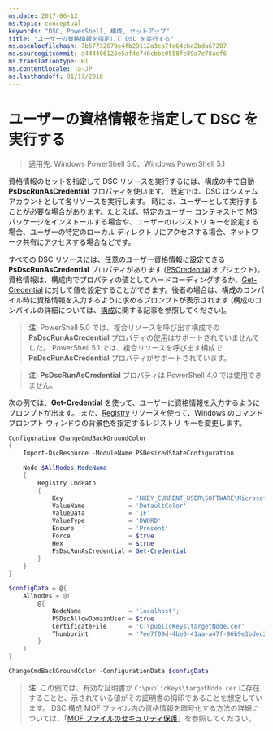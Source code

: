 ```yaml
---
ms.date: 2017-06-12
ms.topic: conceptual
keywords: "DSC, PowerShell, 構成, セットアップ"
title: "ユーザーの資格情報を指定して DSC を実行する"
ms.openlocfilehash: 7b57732679e4fb29112a3ca7fe64cba2bda67207
ms.sourcegitcommit: a444406120e5af4e746cbbc0558fe89a7e78aef6
ms.translationtype: HT
ms.contentlocale: ja-JP
ms.lasthandoff: 01/17/2018
---
```

# <a name="running-dsc-with-user-credentials"></a>ユーザーの資格情報を指定して DSC を実行する 

> 適用先: Windows PowerShell 5.0、Windows PowerShell 5.1

資格情報のセットを指定して DSC リソースを実行するには、構成の中で自動 **PsDscRunAsCredential** プロパティを使います。 既定では、DSC はシステム アカウントとして各リソースを実行します。
時には、ユーザーとして実行することが必要な場合があります。たとえば、特定のユーザー コンテキストで MSI パッケージをインストールする場合や、ユーザーのレジストリ キーを設定する場合、ユーザーの特定のローカル ディレクトリにアクセスする場合、ネットワーク共有にアクセスする場合などです。

すべての DSC リソースには、任意のユーザー資格情報に設定できる **PsDscRunAsCredential** プロパティがあります ([PSCredential](https://msdn.microsoft.com/en-us/library/ms572524(v=VS.85).aspx) オブジェクト)。
資格情報は、構成内でプロパティの値としてハードコーディングするか、[Get-Credential](https://technet.microsoft.com/en-us/library/hh849815.aspx) に対して値を設定することができます。後者の場合は、構成のコンパイル時に資格情報を入力するように求めるプロンプトが表示されます (構成のコンパイルの詳細については、[構成](configurations.md)に関する記事を参照してください)。

>**注:** PowerShell 5.0 では、複合リソースを呼び出す構成での **PsDscRunAsCredential** プロパティの使用はサポートされていませんでした。 
>PowerShell 5.1 では、複合リソースを呼び出す構成で **PsDscRunAsCredential** プロパティがサポートされています。

>**注:** **PsDscRunAsCredential** プロパティは PowerShell 4.0 では使用できません。

次の例では、**Get-Credential** を使って、ユーザーに資格情報を入力するようにプロンプトが出ます。 また、[Registry](registryResource.md) リソースを使って、Windows のコマンド プロンプト ウィンドウの背景色を指定するレジストリ キーを変更します。

```powershell
Configuration ChangeCmdBackGroundColor
{
    Import-DscResource -ModuleName PSDesiredStateConfiguration

    Node $AllNodes.NodeName
    {
        Registry CmdPath
        {
            Key                  = 'HKEY_CURRENT_USER\SOFTWARE\Microsoft\Command Processor'
            ValueName            = 'DefaultColor'
            ValueData            = '1F'
            ValueType            = 'DWORD'
            Ensure               = 'Present'
            Force                = $true
            Hex                  = $true
            PsDscRunAsCredential = Get-Credential
        }
    }
}

$configData = @{
    AllNodes = @(
        @{
            NodeName             = 'localhost';
            PSDscAllowDomainUser = $true
            CertificateFile      = 'C:\publicKeys\targetNode.cer'
            Thumbprint           = '7ee7f09d-4be0-41aa-a47f-96b9e3bdec25'
        }
    )
}

ChangeCmdBackGroundColor -ConfigurationData $configData
```
>**注:** この例では、有効な証明書が `C:\publicKeys\targetNode.cer` に存在することと、示されている値がその証明書の拇印であることを想定しています。
>DSC 構成 MOF ファイル内の資格情報を暗号化する方法の詳細については、「[MOF ファイルのセキュリティ保護](secureMOF.md)」を参照してください。

